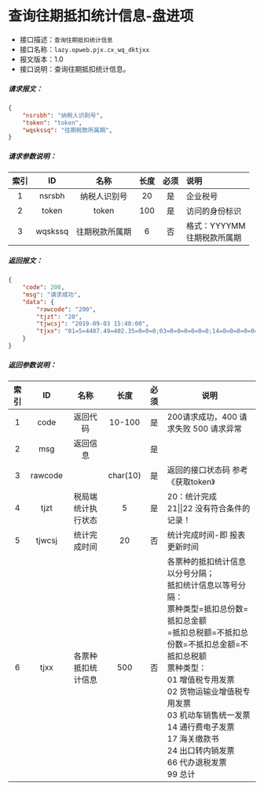 # 查询往期抵扣统计信息-盘进项

- 接口描述：`查询往期抵扣统计信息`
- 接口名称：`lazy.opweb.pjx.cx_wq_dktjxx`
- 报文版本：1.0
- 接口说明：查询往期抵扣统计信息。

##### 请求报文：

```json
{
	"nsrsbh": "纳税人识别号",
	"token": "token",
	"wqskssq": "往期税款所属期",
}
```

#####  请求参数说明：

| 索引 |   ID    |      名称      | 长度 | 必须 | 说明                                |
| :--: | :-----: | :------------: | :--: | :--: | :---------------------------------- |
|  1   | nsrsbh  |  纳税人识别号  |  20  |  是  | 企业税号                            |
|  2   |  token  |     token      | 100  |  是  | 访问的身份标识                      |
|  3   | wqskssq | 往期税款所属期 |  6   |  否  | 格式：YYYYMM<br/>往期税款所属期 |
##### 返回报文：

```json
{
	"code": 200,
	"msg": "请求成功",
	"data": {
		"rawcode": "200",
		"tjzt": "20",
		"tjwcsj": "2019-09-03 15:40:00",
		"tjxx": "01=5=4407.49=402.35=0=0=0;03=0=0=0=0=0=0;14=0=0=0=0=0=0;24=0=0=0=0=0=0;99=5=4407.49=402.35=0=0=0;"
	}
}
```
#####  返回参数说明：
| 索引 |   ID    |        名称         |   长度   | 必须 | 说明                                                         |
| :--: | :-----: | :-----------------: | :------: | :--: | ------------------------------------------------------------ |
|  1   |  code   |      返回代码       |  10-100  |  是  | 200请求成功，400 请求失败 500 请求异常                       |
|  2   |   msg   |      返回信息       |          |  是  |                                                              |
|  3   | rawcode |                     | char(10) |  是  | 返回的接口状态码   参考《获取token》                               |
|  4   |  tjzt   | 税局端 统计执行状态 |    5     |  是  | 20：统计完成<br/>21\|\|22 没有符合条件的记录！ |
|  5   | tjwcsj  |    统计完成时间     |    20    |  否  | 统计完成时间-即 报表更新时间 |
|  6  |  tjxx   | 各票种抵扣统计信息  |   500    |  否  | 各票种的抵扣统计信息以分号分隔；<br/>抵扣统计信息以等号分隔：<br/>票种类型=抵扣总份数=抵扣总金额<br/>=抵扣总税额=不抵扣总份数=不抵扣总金额=不抵扣总税额<br/>票种类型：<br/>01 增值税专用发票<br/>02 货物运输业增值税专用发票<br/>03 机动车销售统一发票<br/>14 通行费电子发票<br/>17 海关缴款书<br/>24 出口转内销发票<br/>66 代办退税发票 <br/>99 总计 |